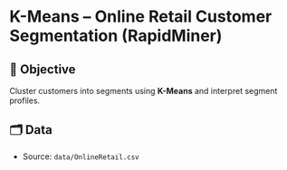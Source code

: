 # K-Means – Online Retail Customer Segmentation (RapidMiner)
## 🎯 Objective
Cluster customers into segments using **K-Means** and interpret segment profiles.
## 🗂 Data
- Source: `data/OnlineRetail.csv`
